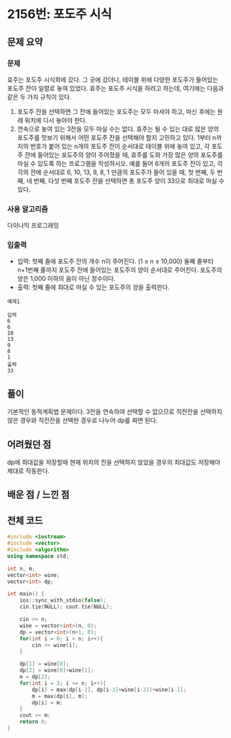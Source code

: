# 2156번: 포도주 시식

## 문제 요약
### 문제
효주는 포도주 시식회에 갔다. 그 곳에 갔더니, 테이블 위에 다양한 포도주가 들어있는 포도주 잔이 일렬로 놓여 있었다. 효주는 포도주 시식을 하려고 하는데, 여기에는 다음과 같은 두 가지 규칙이 있다.
1. 포도주 잔을 선택하면 그 잔에 들어있는 포도주는 모두 마셔야 하고, 마신 후에는 원래 위치에 다시 놓아야 한다.
2. 연속으로 놓여 있는 3잔을 모두 마실 수는 없다.
효주는 될 수 있는 대로 많은 양의 포도주를 맛보기 위해서 어떤 포도주 잔을 선택해야 할지 고민하고 있다. 1부터 n까지의 번호가 붙어 있는 n개의 포도주 잔이 순서대로 테이블 위에 놓여 있고, 각 포도주 잔에 들어있는 포도주의 양이 주어졌을 때, 효주를 도와 가장 많은 양의 포도주를 마실 수 있도록 하는 프로그램을 작성하시오. 
예를 들어 6개의 포도주 잔이 있고, 각각의 잔에 순서대로 6, 10, 13, 9, 8, 1 만큼의 포도주가 들어 있을 때, 첫 번째, 두 번째, 네 번째, 다섯 번째 포도주 잔을 선택하면 총 포도주 양이 33으로 최대로 마실 수 있다.

### 사용 알고리즘
다이나믹 프로그래밍

### 입출력
- 입력: 첫째 줄에 포도주 잔의 개수 n이 주어진다. (1 ≤ n ≤ 10,000) 둘째 줄부터 n+1번째 줄까지 포도주 잔에 들어있는 포도주의 양이 순서대로 주어진다. 포도주의 양은 1,000 이하의 음이 아닌 정수이다.
- 출력: 첫째 줄에 최대로 마실 수 있는 포도주의 양을 출력한다.
```
예제1

입력
6
6
10
13
9
8
1
출력
33
```
## 풀이
기본적인 동적계획법 문제이다. 3잔을 연속하여 선택할 수 없으므로 직전잔을 선택하지 않은 경우와 직전잔을 선택한 경우로 나누어 dp를 짜면 된다.

## 어려웠던 점
dp에 최대값을 저장할때 현재 위치의 잔을 선택하지 않았을 경우의 최대값도 저장해야 제대로 작동한다. 

## 배운 점 / 느낀 점


## 전체 코드
```cpp
#include <iostream>
#include <vector>
#include <algorithm>
using namespace std;

int n, m;
vector<int> wine;
vector<int> dp;

int main() {
    ios::sync_with_stdio(false);
    cin.tie(NULL); cout.tie(NULL);

    cin >> n;
    wine = vector<int>(n, 0);
    dp = vector<int>(n+1, 0);
    for(int i = 0; i < n; i++){
        cin >> wine[i];
    }

    dp[1] = wine[0];
    dp[2] = wine[0]+wine[1];
    m = dp[2];
    for(int i = 3; i <= n; i++){
        dp[i] = max(dp[i-2], dp[i-3]+wine[i-2])+wine[i-1];
        m = max(dp[i], m);
        dp[i] = m;
    }
    cout << m;
    return 0;
}
```
